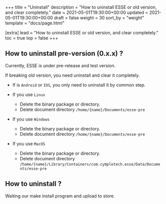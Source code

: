 +++
title = "Uninstall"
description = "How to uninstall ESSE or old version, and clear completely."
date = 2021-05-01T19:30:00+00:00
updated = 2021-05-01T19:30:00+00:00
draft = false
weight = 30
sort_by = "weight"
template = "docs/page.html"

[extra]
lead = "How to uninstall ESSE or old version, and clear completely."
toc = true
top = false
+++

## How to uninstall pre-version (0.x.x) ?
Currently, ESSE is under pre-release and test version.

If breaking old version, you need uninstall and clear it completely.

- If is `Android` or `IOS`, you only need to uninstall it by common step.

- If you use `Linux`
  - Delete the binary package or directory.
  - Delete document directory `/home/{name}/Documents/esse-pre`

- If you use `Windows`
  - Delete the binary package or directory.
  - Delete document directory `/home/{name}/Documents/esse-pre`

- If you use `MacOS`
  - Delete the binary package or directory.
  - Delete document directory `/home/{name}/Library/Containers/com.cympletech.esse/Data/Documents/esse-pre`


## How to uninstall ?
Waiting our make install program and upload to store.
